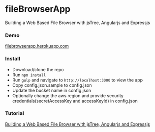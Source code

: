 fileBrowserApp
==============

Building a Web Based File Browser with jsTree, Angularjs and Expressjs

### Demo
[filebrowserapp.herokuapp.com](http://filebrowserapp.herokuapp.com/)

### Install

* Download/clone the repo
* Run `npm install`
* Run `gulp` and navigate to `http://localhost:3000` to view the app
* Copy config.json.sample to config.json 
* Update the bucket name in config.json
* Optionally change the aws region and provide security credentials(secretAccessKey and accessKeyId) in config.json

### Tutorial 

[Building a Web Based File Browser with jsTree, Angularjs and Expressjs](http://thejackalofjavascript.com/file-browser-with-jstree-angularjs-and-expressjs)
